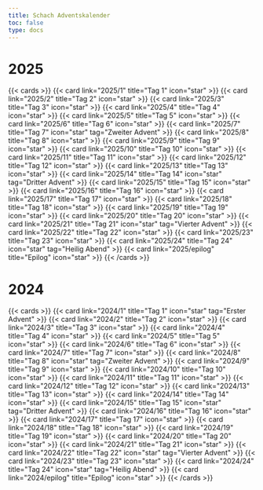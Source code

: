 ```yaml
---
title: Schach Adventskalender
toc: false
type: docs
---
```


# 2025

{{< cards >}}
{{< card link="2025/1" title="Tag 1" icon="star" >}}
{{< card link="2025/2" title="Tag 2" icon="star" >}}
{{< card link="2025/3" title="Tag 3" icon="star" >}}
{{< card link="2025/4" title="Tag 4" icon="star" >}}
{{< card link="2025/5" title="Tag 5" icon="star" >}}
{{< card link="2025/6" title="Tag 6" icon="star" >}}
{{< card link="2025/7" title="Tag 7" icon="star" tag="Zweiter Advent" >}}
{{< card link="2025/8" title="Tag 8" icon="star" >}}
{{< card link="2025/9" title="Tag 9" icon="star" >}}
{{< card link="2025/10" title="Tag 10" icon="star" >}}
{{< card link="2025/11" title="Tag 11" icon="star" >}}
{{< card link="2025/12" title="Tag 12" icon="star" >}}
{{< card link="2025/13" title="Tag 13" icon="star" >}}
{{< card link="2025/14" title="Tag 14" icon="star" tag="Dritter Advent"  >}}
{{< card link="2025/15" title="Tag 15" icon="star" >}}
{{< card link="2025/16" title="Tag 16" icon="star" >}}
{{< card link="2025/17" title="Tag 17" icon="star" >}}
{{< card link="2025/18" title="Tag 18" icon="star" >}}
{{< card link="2025/19" title="Tag 19" icon="star" >}}
{{< card link="2025/20" title="Tag 20" icon="star" >}}
{{< card link="2025/21" title="Tag 21" icon="star" tag="Vierter Advent"  >}}
{{< card link="2025/22" title="Tag 22" icon="star" >}}
{{< card link="2025/23" title="Tag 23" icon="star"  >}}
{{< card link="2025/24" title="Tag 24" icon="star" tag="Heilig Abend"  >}}
{{< card link="2025/epilog" title="Epilog" icon="star" >}}
{{< /cards >}}

# 2024

{{< cards >}}
{{< card link="2024/1" title="Tag 1" icon="star" tag="Erster Advent" >}}
{{< card link="2024/2" title="Tag 2" icon="star" >}}
{{< card link="2024/3" title="Tag 3" icon="star" >}}
{{< card link="2024/4" title="Tag 4" icon="star" >}}
{{< card link="2024/5" title="Tag 5" icon="star" >}}
{{< card link="2024/6" title="Tag 6" icon="star" >}}
{{< card link="2024/7" title="Tag 7" icon="star" >}}
{{< card link="2024/8" title="Tag 8" icon="star" tag="Zweiter Advent" >}}
{{< card link="2024/9" title="Tag 9" icon="star" >}}
{{< card link="2024/10" title="Tag 10" icon="star" >}}
{{< card link="2024/11" title="Tag 11" icon="star" >}}
{{< card link="2024/12" title="Tag 12" icon="star" >}}
{{< card link="2024/13" title="Tag 13" icon="star" >}}
{{< card link="2024/14" title="Tag 14" icon="star" >}}
{{< card link="2024/15" title="Tag 15" icon="star" tag="Dritter Advent" >}}
{{< card link="2024/16" title="Tag 16" icon="star" >}}
{{< card link="2024/17" title="Tag 17" icon="star" >}}
{{< card link="2024/18" title="Tag 18" icon="star" >}}
{{< card link="2024/19" title="Tag 19" icon="star" >}}
{{< card link="2024/20" title="Tag 20" icon="star" >}}
{{< card link="2024/21" title="Tag 21" icon="star" >}}
{{< card link="2024/22" title="Tag 22" icon="star" tag="Vierter Advent" >}}
{{< card link="2024/23" title="Tag 23" icon="star" >}}
{{< card link="2024/24" title="Tag 24" icon="star" tag="Heilig Abend" >}}
{{< card link="2024/epilog" title="Epilog" icon="star" >}}
{{< /cards >}}
